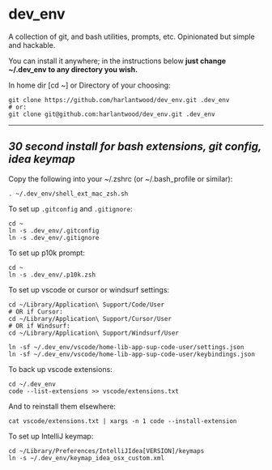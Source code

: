 # dev_env

A collection of git, and bash utilities, prompts, etc. Opinionated but simple and hackable.

You can install it anywhere; in the instructions below **just change ~/.dev_env to any directory you wish.**

In home dir [cd ~] or Directory of your choosing:

    git clone https://github.com/harlantwood/dev_env.git .dev_env
    # or:
    git clone git@github.com:harlantwood/dev_env.git .dev_env

---

## _30 second install for bash extensions, git config, idea keymap_

Copy the following into your ~/.zshrc (or ~/.bash_profile or similar):

    . ~/.dev_env/shell_ext_mac_zsh.sh

To set up `.gitconfig` and `.gitignore`:

    cd ~
    ln -s .dev_env/.gitconfig
    ln -s .dev_env/.gitignore

To set up p10k prompt:

    cd ~
    ln -s .dev_env/.p10k.zsh

To set up vscode or cursor or windsurf settings:

    cd ~/Library/Application\ Support/Code/User
    # OR if Cursor:
    cd ~/Library/Application\ Support/Cursor/User
    # OR if Windsurf:
    cd ~/Library/Application\ Support/Windsurf/User

    ln -sf ~/.dev_env/vscode/home-lib-app-sup-code-user/settings.json
    ln -sf ~/.dev_env/vscode/home-lib-app-sup-code-user/keybindings.json

To back up vscode extensions:
```console
cd ~/.dev_env
code --list-extensions >> vscode/extensions.txt
```

And to reinstall them elsewhere:

    cat vscode/extensions.txt | xargs -n 1 code --install-extension

To set up IntelliJ keymap:

    cd ~/Library/Preferences/IntelliJIdea[VERSION]/keymaps
    ln -s ~/.dev_env/keymap_idea_osx_custom.xml
